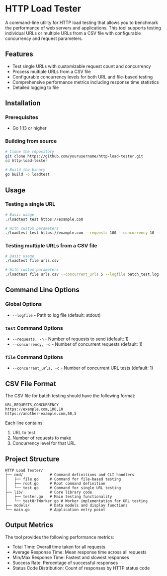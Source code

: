 # HTTP Load Tester

A command-line utility for HTTP load testing that allows you to benchmark the performance of web servers and applications. This tool supports testing individual URLs or multiple URLs from a CSV file with configurable concurrency and request parameters.

## Features

- Test single URLs with customizable request count and concurrency
- Process multiple URLs from a CSV file
- Configurable concurrency levels for both URL and file-based testing
- Comprehensive performance metrics including response time statistics
- Detailed logging to file

## Installation

### Prerequisites

- Go 1.13 or higher

### Building from source

```bash
# Clone the repository
git clone https://github.com/yourusername/http-load-tester.git
cd http-load-tester

# Build the binary
go build -o loadtest
```

## Usage

### Testing a single URL

```bash
# Basic usage
./loadtest test https://example.com

# With custom parameters
./loadtest test https://example.com --requests 100 --concurrency 10 --logfile test.log
```

### Testing multiple URLs from a CSV file

```bash
# Basic usage
./loadtest file urls.csv

# With custom parameters
./loadtest file urls.csv --concurrent_urls 5 --logfile batch_test.log
```

## Command Line Options

### Global Options

- `--logfile` - Path to log file (default: stdout)

### `test` Command Options

- `--requests, -n` - Number of requests to send (default: 1)
- `--concurrency, -c` - Number of concurrent requests (default: 1)

### `file` Command Options

- `--concurrent_urls, -c` - Number of concurrent URL tests (default: 1)

## CSV File Format

The CSV file for batch testing should have the following format:

```
URL,REQUESTS,CONCURRENCY
https://example.com,100,10
https://another-example.com,50,5
```

Each line contains:

1. URL to test
2. Number of requests to make
3. Concurrency level for that URL

## Project Structure

```
HTTP Load Tester/
├── cmd/            # Command definitions and CLI handlers
│   ├── file.go     # Command for file-based testing
│   ├── root.go     # Root command definition
│   └── test.go     # Command for single URL testing
├── lib/            # Core library code
│   ├── tester.go   # Main testing functionality
│   └── testUrlWorker.go # Worker implementation for URL testing
├── models/         # Data models and display functions
└── main.go         # Application entry point
```

## Output Metrics

The tool provides the following performance metrics:

- Total Time: Overall time taken for all requests
- Average Response Time: Mean response time across all requests
- Min/Max Response Time: Fastest and slowest responses
- Success Rate: Percentage of successful responses
- Status Code Distribution: Count of responses by HTTP status code
